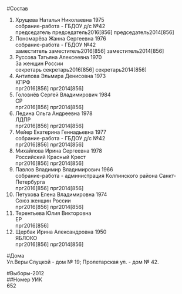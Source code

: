 #Состав  
1. Хрущева Наталья Николаевна 1975  
    собрание-работа - ГБДОУ д/с №42  
    председатель председатель2016[856] председатель2014[856]  
2. Пономарёва Жанна Сергеевна 1976  
    собрание-работа - ГБДОУ №42  
    заместитель заместитель2016[856] заместитель2014[856]  
3. Руссова Татьяна Алексеевна 1970  
    За женщин России  
    секретарь секретарь2016[856] секретарь2014[856]  
4. Антипова Эльмира Денисовна 1973  
    КПРФ  
    прг2016[856] прг2014[856]  
5. Головнёв Сергей Владимирович 1984  
    СР  
    прг2016[856] прг2014[856]  
6. Ледина Ольга Андреевна 1978  
    ЛДПР  
    прг2016[856] прг2014[856]  
7. Мейер Екатерина Геннадьевна 1977  
    собрание-работа - ГБДОУ д/с №42  
    прг2016[856] прг2014[856]  
8. Михайлова Ирина Сергеевна 1978  
    Российский Красный Крест  
    прг2016[856] прг2014[856]  
9. Павлов Владимир Владимирович 1966  
    собрание-работа - администрация Колпинского района Санкт-Петербурга  
    прг2016[856] прг2014[856]  
10. Петухова Елена Владимировна 1974  
    Союз женщин России  
    прг2016[856] прг2014[856]  
11. Терентьева Юлия Викторовна  
    ЕР  
    прг2016[856]  
12. Щербак Ирина Александровна 1950  
    ЯБЛОКО  
    прг2016[856] прг2014[856]  
  
#Дома  
Ул.Веры Слуцкой - дом № 19; Пролетарская ул. - дом № 42.  
  
#Выборы-2012  
##Номер УИК  
652  
